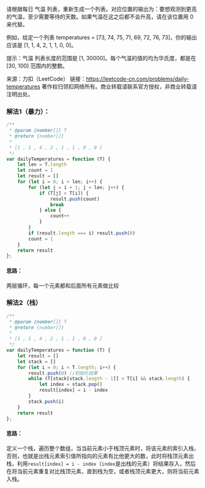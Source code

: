 请根据每日 气温 列表，重新生成一个列表。对应位置的输出为：要想观测到更高的气温，至少需要等待的天数。如果气温在这之后都不会升高，请在该位置用 0 来代替。

例如，给定一个列表 temperatures = [73, 74, 75, 71, 69, 72, 76, 73]，你的输出应该是 [1, 1, 4, 2, 1, 1, 0, 0]。

提示：气温 列表长度的范围是 [1, 30000]。每个气温的值的均为华氏度，都是在 [30, 100] 范围内的整数。

来源：力扣（LeetCode）
链接：https://leetcode-cn.com/problems/daily-temperatures
著作权归领扣网络所有。商业转载请联系官方授权，非商业转载请注明出处。

### 解法1（暴力）：

```js
/**
 * @param {number[]} T
 * @return {number[]}
 * 
 * [1 , 1 , 4 , 2 , 1 , 1 , 0 , 0 ]
 */
var dailyTemperatures = function (T) {
    let len = T.length
    let count = 1
    let result = []
    for (let i = 0; i < len; i++) {
        for (let j = i + 1; j < len; j++) {
            if (T[j] > T[i]) {
                result.push(count)
                break
            } else {
                count++
            }
        }
        if (result.length === i) result.push(0)
        count = 1
    }
    return result
};
```

#### 思路：

两层循环，每一个元素都和后面所有元素做比较

### 解法2（栈）

```js
/**
 * @param {number[]} T
 * @return {number[]}
 * 
 * [1 , 1 , 4 , 2 , 1 , 1 , 0 , 0 ]
 */
var dailyTemperatures = function (T) {
    let result = []
    let stack = []
    for (let i = 0; i < T.length; i++) {
        result.push(0) //初始化结果
        while (T[stack[stack.length - 1]] < T[i] && stack.length) {
            let index = stack.pop()
            result[index] = i - index
        }
        stack.push(i)
    }
    return result
};
```



#### 思路：

定义一个栈，遍历整个数组，当当前元素小于栈顶元素时，将该元素的索引入栈，否则，也就是出栈元素索引值所指向的元素有比他更大的数，此时将栈顶元素出栈，利用`result[index] = i - index`（`index`是出栈的元素）将结果存入，然后在将当前元素重复对比栈顶元素，直到栈为空，或者栈顶元素更大，则将当前元素入栈。

